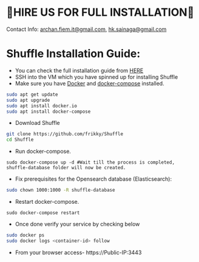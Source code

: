 # 🤝HIRE US FOR FULL INSTALLATION🤝

Contact Info: archan.fiem.it@gmail.com, hk.sainaga@gmail.com
# Shuffle Installation Guide:
  - You can check the full installation guide from [HERE](https://github.com/frikky/Shuffle/edit/master/.github/install-guide.md)
  - SSH into the VM which you have spinned up for installing Shuffle
  - Make sure you have [Docker](https://docs.docker.com/get-docker/) and [docker-compose](https://docs.docker.com/compose/install/) installed.
```bash
sudo apt get update
sudo apt upgrade
sudo apt install docker.io
sudo apt install docker-compose
```
  - Download Shuffle
```bash
git clone https://github.com/frikky/Shuffle
cd Shuffle
```
  - Run docker-compose.
```
sudo docker-compose up -d #Wait till the process is completed, shuffle-database folder will now be created.
```
  - Fix prerequisites for the Opensearch database (Elasticsearch):
```bash
sudo chown 1000:1000 -R shuffle-database 		
```
  - Restart docker-compose.
```
sudo docker-compose restart
```
  - Once done verify your service by checking below
```bash
sudo docker ps
sudo docker logs <container-id> follow
```
  - From your browser access- https://Public-IP:3443

